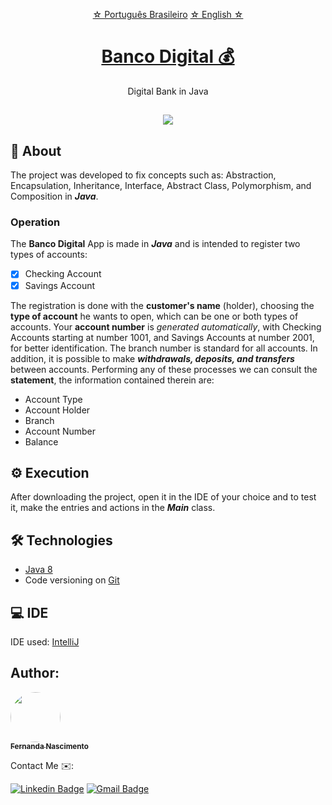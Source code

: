 <p align="center">
    <a href="https://github.com/Fernanda1701/banco-digital/blob/main/README.md">☆ Português Brasileiro</a>
    <a href="https://github.com/Fernanda1701/banco-digital/blob/main/README.eng.md">☆ English ☆</a> 
</p>


<h1 align="center">
    <a href="https://github.com/Fernanda1701/banco-digital">Banco Digital 💰</a>
</h1>
<p align="center">Digital Bank in Java</p>

<h2 align="center">
<img src="https://img.shields.io/static/v1?label=Status:&message=Complete ✅&color=32CD32&style=for-the-badge&logo=ghost"/>
</h2>


## 💎 About

The project was developed to fix concepts such as: Abstraction, Encapsulation, Inheritance, Interface, Abstract Class, Polymorphism, and Composition in <b><i>Java</b></i>.

<h3>Operation</h3>

The <b>Banco Digital</b> App is made in <b><i>Java</b></i> and is intended to register two types of accounts:

- [x] Checking Account
- [x] Savings Account

The registration is done with the <b>customer's name</b> (holder), choosing the <b>type of account</b> he wants to open, which can be one or both types of accounts. 
Your <b>account number</b> is <i>generated automatically</i>, with Checking Accounts starting at number 1001, and Savings Accounts at number 2001, for better 
identification. The branch number is standard for all accounts. In addition, it is possible to make <b><i>withdrawals, deposits, and transfers</b></i> between accounts. 
Performing any of these processes we can consult the <b>statement</b>, the information contained therein are:


- Account Type
- Account Holder
- Branch
- Account Number
- Balance


## ⚙️ Execution

After downloading the project, open it in the IDE of your choice and to test it, make the entries and actions in the <b><i>Main</b></i> class.

## 🛠 Technologies
 
- [Java 8](https://www.java.com/pt-BR/)
- Code versioning on [Git](https://git-scm.com/)

## 💻 IDE

IDE used: [IntelliJ](https://www.jetbrains.com/pt-br/idea/)

## Author:

<a href="https://github.com/Fernanda1701">
 <img style="border-radius: 50%;" src="https://avatars.githubusercontent.com/Fernanda1701" width="80px;" alt=""/>
 <br />
 <sub><b>Fernanda Nascimento</b></sub></a> <a href="https://github.com/Fernanda1701"></a>

Contact Me ✉️:

[![Linkedin Badge](https://img.shields.io/badge/-Fernanda-blue??style=plastic&logo=Linkedin&logoColor=white&link=https://www.linkedin.com/in/fnasci/)](https://www.linkedin.com/in/fnasci/)
[![Gmail Badge](https://img.shields.io/badge/-fnasci.1701@gmail.com-c14438?style=plastic&logo=Gmail&logoColor=white&link=mailto:fnasci.1701@gmail.com)](mailto:fnasci.1701@gmail.com)
